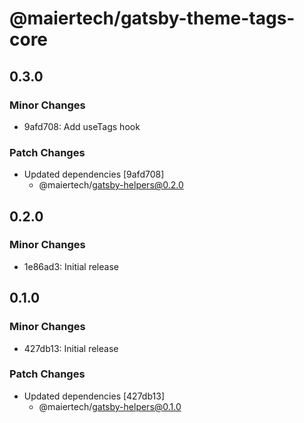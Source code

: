 # @maiertech/gatsby-theme-tags-core

## 0.3.0

### Minor Changes

- 9afd708: Add useTags hook

### Patch Changes

- Updated dependencies [9afd708]
  - @maiertech/gatsby-helpers@0.2.0

## 0.2.0

### Minor Changes

- 1e86ad3: Initial release

## 0.1.0

### Minor Changes

- 427db13: Initial release

### Patch Changes

- Updated dependencies [427db13]
  - @maiertech/gatsby-helpers@0.1.0
